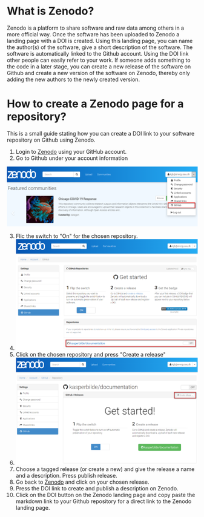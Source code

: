 # What is Zenodo?
Zenodo is a platform to share software and raw data among others in a more official way. Once the software has been uploaded to Zenodo a landing page with a DOI is created. Using this landing page, you can name the author(s) of the software, give a short description of the software. The software is automatically linked to the Github account. Using the DOI link other people can easily refer to your work. If someone adds something to the code in a later stage, you can create a new release of the software on Github and create a new version of the software on Zenodo, thereby only adding the new authors to the newly created version.

# How to create a Zenodo page for a repository?
This is a small guide stating how you can create a DOI link to your software repository on Github using Zenodo.

1. Login to [Zenodo](https://zenodo.org/) using your GitHub account.
2. Go to Github under your account information

  ![](zenodo1.png)

3. Flic the switch to "On" for the chosen repository.
  1. ![Flic the switch to "On"](https://github.com/AAU-OpenFOAM/documentation/blob/main/zenodo%20guide/img/zenodo2.png)
4. Click on the chosen repository and press "Create a release"
  1. ![Create a release](https://github.com/AAU-OpenFOAM/documentation/blob/main/zenodo%20guide/img/zenodo3.png)
5. Choose a tagged release (or create a new) and give the release a name and a description. Press publish release.
6. Go back to [Zenodo](https://zenodo.org/) and click on your chosen release.
7. Press the DOI link to create and publish a description on Zenodo.
8. Click on the DOI button on the Zenodo landing page and copy paste the markdown link to your Github repository for a direct link to the Zenodo landing page.
